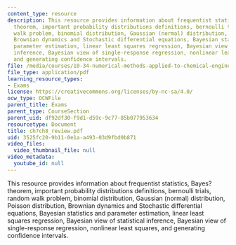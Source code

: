 ```yaml
---
content_type: resource
description: This resource provides information about frequentist statistics, Bayes?
  theorem, important probability distributions definitions, bernoulli trials, random
  walk problem, binomial distribution, Gaussian (normal) distribution, Poisson distribution,
  Brownian dynamics and Stochastic differential equations, Bayesian statistics and
  parameter estimation, linear least squares regression, Bayesian view of statistical
  inference, Bayesian view of single-response regression, nonlinear least squares,
  and generating confidence intervals.
file: /media/courses/10-34-numerical-methods-applied-to-chemical-engineering-fall-2005/3525fc209b110e1aa49303d9fbd0b871_ch7ch8_review.pdf
file_type: application/pdf
learning_resource_types:
- Exams
license: https://creativecommons.org/licenses/by-nc-sa/4.0/
ocw_type: OCWFile
parent_title: Exams
parent_type: CourseSection
parent_uid: df92df30-f9d1-d59c-9c77-85b077953634
resourcetype: Document
title: ch7ch8_review.pdf
uid: 3525fc20-9b11-0e1a-a493-03d9fbd0b871
video_files:
  video_thumbnail_file: null
video_metadata:
  youtube_id: null
---
```

This resource provides information about frequentist statistics, Bayes? theorem, important probability distributions definitions, bernoulli trials, random walk problem, binomial distribution, Gaussian (normal) distribution, Poisson distribution, Brownian dynamics and Stochastic differential equations, Bayesian statistics and parameter estimation, linear least squares regression, Bayesian view of statistical inference, Bayesian view of single-response regression, nonlinear least squares, and generating confidence intervals.